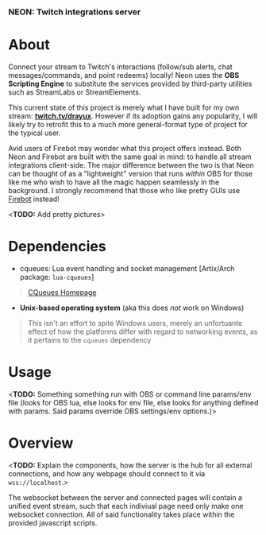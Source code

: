 ### NEON: Twitch integrations server

# About
Connect your stream to Twitch's interactions (follow/sub alerts, chat messages/commands, and point redeems) locally! Neon uses the **OBS Scripting Engine** to substitute the services provided by third-party utilities such as StreamLabs or StreamElements.

This current state of this project is merely what I have built for my own stream: [**twitch.tv/drayux**](https://twitch.tv/drayux). However if its adoption gains any popularity, I will likely try to retrofit this to a much more general-format type of project for the typical user.

Avid users of Firebot may wonder what this project offers instead. Both Neon and Firebot are built with the same goal in mind: to handle all stream integrations client-side. The major difference between the two is that Neon can be thought of as a "lightweight" version that runs _within_ OBS for those like me who wish to have all the magic happen seamlessly in the background. I strongly recommend that those who like pretty GUIs use [Firebot](https://firebot.app/) instead!

\<**TODO:** Add pretty pictures\>

# Dependencies
- cqueues: Lua event handling and socket management [Artix/Arch package: `lua-cqueues`]  
> [CQueues Homepage](https://25thandclement.com/~william/projects/cqueues.html)

- **Unix-based operating system** (aka this does _not_ work on Windows)  
> This isn't an effort to spite Windows users, merely an unfortuante effect of how the platforms differ with regard to networking events, as it pertains to the `cqueues` dependency

# Usage
\<**TODO:** Something something run with OBS or command line params/env file (looks for OBS lua, else looks for env file, else looks for anything defined with params. Said params override OBS settings/env options.)\>

# Overview
\<**TODO:** Explain the components, how the server is the hub for all external connections, and how any webpage should connect to it via `wss://localhost`.\>

The websocket between the server and connected pages will contain a unified event stream, such that each indiviual page need only make one websocket connection. All of said functionality takes place within the provided javascript scripts.

